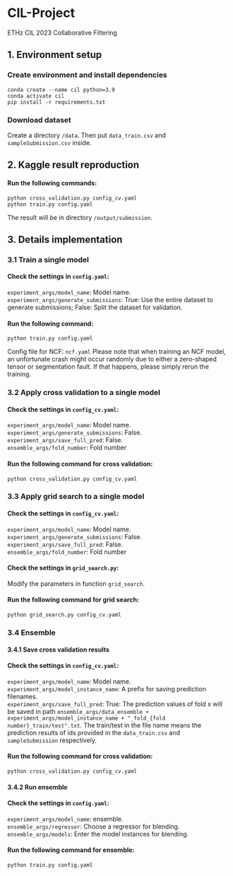 # CIL-Project
ETHz CIL 2023 Collaborative Filtering

## 1. Environment setup
### Create environment and install dependencies
```
conda create --name cil python=3.9
conda activate cil
pip install -r requirements.txt
```
### Download dataset 
Create a directory `/data`. Then put `data_train.csv` and `sampleSubmission.csv` inside. 

## 2. Kaggle result reproduction
#### Run the following commands: 
```
python cross_validation.py config_cv.yaml
python train.py config.yaml
```
The result will be in directory `/output/submission`.  

## 3. Details implementation
### 3.1 Train a single model
#### Check the settings in `config.yaml`:  
`experiment_args/model_name`: Model name.  
`experiment_args/generate_submissions`: True: Use the entire dataset to generate submissions; False: Split the dataset for validation. 
#### Run the following command: 
```
python train.py config.yaml
```
Config file for NCF: `ncf.yaml` 
Please note that when training an NCF model, an unfortunate crash might occur randomly due to either a zero-shaped tensor or segmentation fault. If that happens, please simply rerun the training. 

### 3.2 Apply cross validation to a single model
#### Check the settings in `config_cv.yaml`:  
`experiment_args/model_name`: Model name.  
`experiment_args/generate_submissions`: False.  
`experiment_args/save_full_pred`: False.  
`ensemble_args/fold_number`: Fold number

#### Run the following command for cross validation: 
```
python cross_validation.py config_cv.yaml
```

### 3.3 Apply grid search to a single model
#### Check the settings in `config_cv.yaml`:  
`experiment_args/model_name`: Model name.  
`experiment_args/generate_submissions`: False.  
`experiment_args/save_full_pred`: False.  
`ensemble_args/fold_number`: Fold number

#### Check the settings in `grid_search.py`:  
Modify the parameters in function `grid_search`.  
#### Run the following command for grid search: 
```
python grid_search.py config_cv.yaml
```

### 3.4 Ensemble
#### 3.4.1 Save cross validation results
#### Check the settings in `config_cv.yaml`:  
`experiment_args/model_name`: Model name.  
`experiment_args/model_instance_name`: A prefix for saving prediction filenames.  
`experiment_args/save_full_pred`: True: The prediction values of fold x will be saved in path `ensemble_args/data_ensemble + experiment_args/model_instance_name + "_fold_{fold number}_train/test".txt`. The train/test in the file name means the prediction results of ids provided in the `data_train.csv` and `sampleSubmission` respectively. 
#### Run the following command for cross validation: 
```
python cross_validation.py config_cv.yaml
```

[comment]: <> (Check settings in the `config_cv.yaml` file. Modify attribute `experiment_args/model_name` value and set it to the model name you want to run for cross validation. Modify attribute `experiment_args/model_instance_name` value and it will be used as a prefix for saved prediction filenames. If `experiment_args/save_full_pred` is set to `True`, the prediction values of fold x will be saved in path `ensemble_args/data_ensemble + experiment_args/model_instance_name + "_fold_{fold number}_train/test".txt`. The train/test in the file name means the prediction results of ids provided in the `data_train.csv` and `sampleSubmission` respectively. To run cross validation, using the code)

#### 3.4.2 Run ensemble
#### Check the settings in `config.yaml`:  
`experiment_args/model_name`: ensemble.  
`ensemble_args/regressor`: Choose a regressor for blending.  
`ensemble_args/models`: Enter the model instances for blending.  
#### Run the following command for ensemble:
```
python train.py config.yaml
```

